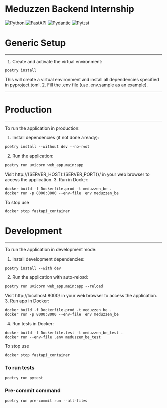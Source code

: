 # Meduzzen Backend Internship
[![Python](https://img.shields.io/badge/-Python-%233776AB?style=for-the-badge&logo=python&logoColor=white&labelColor=0a0a0a)](https://www.python.org/)
[![FastAPI](https://img.shields.io/badge/FastAPI-005571?style=for-the-badge&logo=fastapi&logoColor=white&labelColor=0a0a0a)](https://fastapi.tiangolo.com/)
[![Pydantic](https://img.shields.io/badge/Pydantic-1B5B25?style=for-the-badge&logo=pydantic&logoColor=white&labelColor=0a0a0a)](https://pydantic-docs.helpmanual.io/)
[![Pytest](https://img.shields.io/badge/Pytest-0A9B38?style=for-the-badge&logo=pytest&logoColor=white&labelColor=0a0a0a)](https://pytest.org/)

# Generic Setup
***
1. Create and activate the virtual environment:
```
poetry install
```
This will create a virtual environment and install all dependencies specified in pyproject.toml.
2. Fill the .env file (use .env.sample as an example).
***
# Production
***
To run the application in production:
1. Install dependencies (if not done already):
```
poetry install --without dev --no-root
```
2. Run the application:
```
poetry run uvicorn web_app.main:app
```
Visit http://{SERVER_HOST}:{SERVER_PORT}}/ in your web browser to access the application.
3. Run in Docker:
```
docker build -f Dockerfile.prod -t meduzzen_be .
docker run -p 8000:8000 --env-file .env meduzzen_be
```
To stop use
```
docker stop fastapi_container
```
# Development
***
To run the application in development mode:
1. Install development dependencies:
```
poetry install --with dev
```
2. Run the application with auto-reload:
```
poetry run uvicorn web_app.main:app --reload
```
Visit http://localhost:8000/ in your web browser to access the application.
3. Run app in Docker:
```
docker build -f Dockerfile.prod -t meduzzen_be .
docker run -p 8000:8000 --env-file .env meduzzen_be
```
4. Run tests in Docker:
```
docker build -f Dockerfile.test -t meduzzen_be_test .
docker run --env-file .env meduzzen_be_test
```
To stop use
```
docker stop fastapi_container
```
### To run tests
```
poetry run pytest
```
### Pre-commit command
```
poetry run pre-commit run --all-files
```
